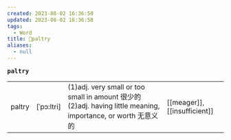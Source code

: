 ```yaml
---
created: 2023-08-02 16:36:50
updated: 2023-08-02 16:36:58
tags:
  - Word
title: 📖paltry
aliases:
  - null
---
```


<pre><strong>paltry</strong></pre>
|   |   |   |   |
|---|---|---|---|
|paltry|[ˈpɔ:ltri]|(1)adj. very small or too small in amount 很少的(2)adj. having little meaning, importance, or worth ⽆意义的|[[meager]], [[insufficient]]|